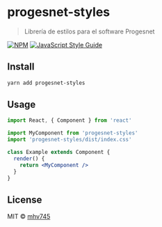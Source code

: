 # progesnet-styles

> Librería de estilos para el software Progesnet

[![NPM](https://img.shields.io/npm/v/progesnet-styles.svg)](https://www.npmjs.com/package/progesnet-styles) [![JavaScript Style Guide](https://img.shields.io/badge/code_style-standard-brightgreen.svg)](https://standardjs.com)

## Install

```bash
yarn add progesnet-styles
```

## Usage

```jsx
import React, { Component } from 'react'

import MyComponent from 'progesnet-styles'
import 'progesnet-styles/dist/index.css'

class Example extends Component {
  render() {
    return <MyComponent />
  }
}
```

## License

MIT © [mhv745](https://github.com/mhv745)
